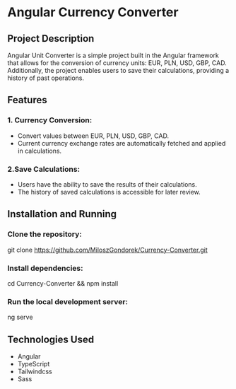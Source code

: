 # Angular Currency Converter
## Project Description

Angular Unit Converter is a simple project built in the Angular framework that allows for the conversion of currency units: EUR, PLN, USD, GBP, CAD. Additionally, the project enables users to save their calculations, providing a history of past operations.

## Features

### 1. Currency Conversion:
  - Convert values between EUR, PLN, USD, GBP, CAD.
  - Current currency exchange rates are automatically fetched and applied in calculations.

### 2.Save Calculations:
  - Users have the ability to save the results of their calculations.
  - The history of saved calculations is accessible for later review.

## Installation and Running

### Clone the repository:
  git clone https://github.com/MiloszGondorek/Currency-Converter.git

### Install dependencies:
  cd Currency-Converter &&
  npm install

### Run the local development server:
  ng serve

## Technologies Used
  - Angular
  - TypeScript
  - Tailwindcss
  - Sass
